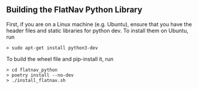 

## Building the FlatNav Python Library 


First, if you are on a Linux machine (e.g. Ubuntu), ensure that you have the header files and static libraries
for python dev. To install them on Ubuntu, run 

```shell
> sudo apt-get install python3-dev
```

To build the wheel file and pip-install it, run

```shell
> cd flatnav_python
> poetry install --no-dev
> ./install_flatnav.sh 
```